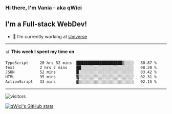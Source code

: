 ### Hi there, I'm Vania - aka [qWici][website]

## I'm a Full-stack WebDev!
- 🔭 I’m currently working at [Universe][universe]

---

📊 **This week I spent my time on**
<!--START_SECTION:waka-->

```txt
TypeScript     20 hrs 52 mins  ████████████████████▒░░░░   80.87 %
Text           2 hrs 7 mins    ██░░░░░░░░░░░░░░░░░░░░░░░   08.20 %
JSON           52 mins         █░░░░░░░░░░░░░░░░░░░░░░░░   03.42 %
HTML           35 mins         ▓░░░░░░░░░░░░░░░░░░░░░░░░   02.31 %
ActionScript   33 mins         ▓░░░░░░░░░░░░░░░░░░░░░░░░   02.15 %
```

<!--END_SECTION:waka-->

---

![visitors](https://visitor-badge.glitch.me/badge?page_id=qWici)


[![qWici's GitHub stats](https://github-readme-stats.vercel.app/api?username=qWici)](https://github.com/qWici/github-readme-stats)

[website]: https://devkucher.com
[twitter]: https://twitter.com/KucherDev
[linkedin]: https://www.linkedin.com/in/ivankucher
[universe]: https://universeapps.limited
